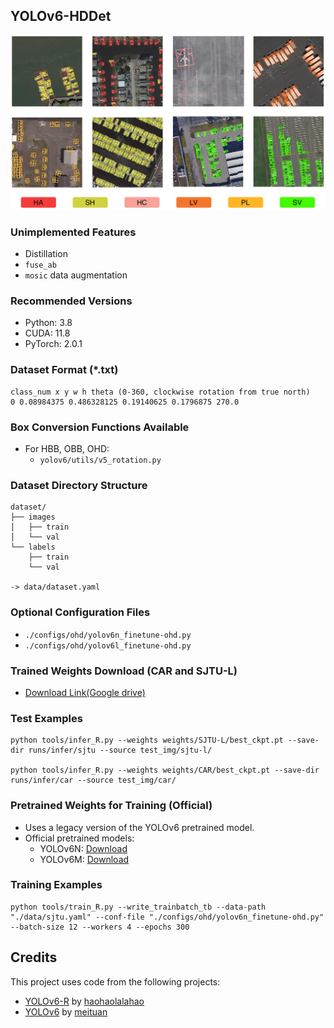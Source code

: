 
## YOLOv6-HDDet

![SJTU-L example](sjtu-l.png)

### Unimplemented Features
- Distillation
- `fuse_ab`
- `mosic` data augmentation

### Recommended Versions
- Python: 3.8
- CUDA: 11.8
- PyTorch: 2.0.1

### Dataset Format (*.txt)
```
class_num x y w h theta (0-360, clockwise rotation from true north)
0 0.08984375 0.486328125 0.19140625 0.1796875 270.0
```

### Box Conversion Functions Available
- For HBB, OBB, OHD:
  - `yolov6/utils/v5_rotation.py`

### Dataset Directory Structure
```
dataset/
├── images
│   ├── train
│   └── val
└── labels
    ├── train
    └── val

-> data/dataset.yaml
```

### Optional Configuration Files
- `./configs/ohd/yolov6n_finetune-ohd.py`
- `./configs/ohd/yolov6l_finetune-ohd.py`

### Trained Weights Download (CAR and SJTU-L)
- [Download Link(Google drive)](https://drive.google.com/drive/folders/1_iakNJbe37s-Z-vBHexrQ24DI19U415i?usp=sharing)

### Test Examples
```
python tools/infer_R.py --weights weights/SJTU-L/best_ckpt.pt --save-dir runs/infer/sjtu --source test_img/sjtu-l/

python tools/infer_R.py --weights weights/CAR/best_ckpt.pt --save-dir runs/infer/car --source test_img/car/
```

### Pretrained Weights for Training (Official)
- Uses a legacy version of the YOLOv6 pretrained model.
- Official pretrained models:
  - YOLOv6N: [Download](https://github.com/meituan/YOLOv6/releases/download/0.2.0/yolov6n.pt)
  - YOLOv6M: [Download](https://github.com/meituan/YOLOv6/releases/download/0.2.0/yolov6l.pt)

### Training Examples
```
python tools/train_R.py --write_trainbatch_tb --data-path "./data/sjtu.yaml" --conf-file "./configs/ohd/yolov6n_finetune-ohd.py" --batch-size 12 --workers 4 --epochs 300
```
## Credits
This project uses code from the following projects:
- [YOLOv6-R](https://github.com/haohaolalahao/YOLOv6-R) by [haohaolalahao](https://github.com/haohaolalahao)
- [YOLOv6](https://github.com/meituan/YOLOv6) by [meituan](https://github.com/meituan)
